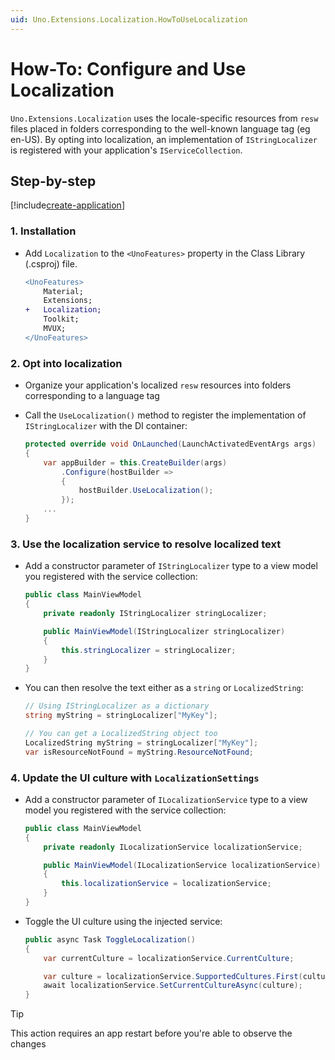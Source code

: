 ```yaml
---
uid: Uno.Extensions.Localization.HowToUseLocalization
---
```

# How-To: Configure and Use Localization

`Uno.Extensions.Localization` uses the locale-specific resources from `resw` files placed in folders corresponding to the well-known language tag (eg en-US). By opting into localization, an implementation of `IStringLocalizer` is registered with your application's `IServiceCollection`.

## Step-by-step

[!include[create-application](../includes/create-application.md)]

### 1. Installation

* Add `Localization` to the `<UnoFeatures>` property in the Class Library (.csproj) file.

    ```diff
    <UnoFeatures>
        Material;
        Extensions;
    +   Localization;
        Toolkit;
        MVUX;
    </UnoFeatures>
    ```

### 2. Opt into localization

* Organize your application's localized `resw` resources into folders corresponding to a language tag

* Call the `UseLocalization()` method to register the implementation of `IStringLocalizer` with the DI container:

    ```csharp
    protected override void OnLaunched(LaunchActivatedEventArgs args)
    {
        var appBuilder = this.CreateBuilder(args)
            .Configure(hostBuilder =>
            {
                hostBuilder.UseLocalization();
            });
        ...
    }
    ```

### 3. Use the localization service to resolve localized text

* Add a constructor parameter of `IStringLocalizer` type to a view model you registered with the service collection:

    ```cs
    public class MainViewModel
    {
        private readonly IStringLocalizer stringLocalizer;

        public MainViewModel(IStringLocalizer stringLocalizer)
        {
            this.stringLocalizer = stringLocalizer;
        }
    }
    ```

* You can then resolve the text either as a `string` or `LocalizedString`:

    ```csharp
    // Using IStringLocalizer as a dictionary
    string myString = stringLocalizer["MyKey"];

    // You can get a LocalizedString object too
    LocalizedString myString = stringLocalizer["MyKey"];
    var isResourceNotFound = myString.ResourceNotFound;
    ```

### 4. Update the UI culture with `LocalizationSettings`

* Add a constructor parameter of `ILocalizationService` type to a view model you registered with the service collection:

    ```cs
    public class MainViewModel
    {
        private readonly ILocalizationService localizationService;

        public MainViewModel(ILocalizationService localizationService)
        {
            this.localizationService = localizationService;
        }
    }
    ```

* Toggle the UI culture using the injected service:

    ```cs
    public async Task ToggleLocalization()
    {
        var currentCulture = localizationService.CurrentCulture;

        var culture = localizationService.SupportedCultures.First(culture => culture.Name != currentCulture.Name);
        await localizationService.SetCurrentCultureAsync(culture);
    }
    ```

> [!TIP]
> This action requires an app restart before you're able to observe the changes
